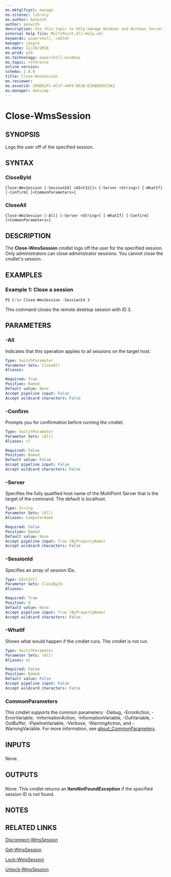 ```yaml
---
ms.mktglfcycl: manage
ms.sitesec: library
ms.author: kenwith
author: kenwith
description: Use this topic to help manage Windows and Windows Server technologies with Windows PowerShell.
external help file: MultiPoint.dll-Help.xml
keywords: powershell, cmdlet
manager: jasgro
ms.date: 12/20/2016
ms.prod: w10
ms.technology: powershell-windows
ms.topic: reference
online version: 
schema: 2.0.0
title: Close-WmsSession
ms.reviewer:
ms.assetid: 299D02FC-4C37-44F9-863D-E2880EA533A3
ms.manager: dansimp
---
```


# Close-WmsSession

## SYNOPSIS
Logs the user off of the specified session.

## SYNTAX

### CloseById
```
Close-WmsSession [-SessionId] <UInt32[]> [-Server <String>] [-WhatIf] [-Confirm] [<CommonParameters>]
```

### CloseAll
```
Close-WmsSession [-All] [-Server <String>] [-WhatIf] [-Confirm] [<CommonParameters>]
```

## DESCRIPTION
The **Close-WmsSession** cmdlet logs off the user for the specified session.
Only administrators can close administrator sessions.
You cannot close the cmdlet's session.

## EXAMPLES

### Example 1: Close a session
```
PS C:\> Close-WmsSession -SessionId 3
```

This command closes the remote desktop session with ID 3.

## PARAMETERS

### -All
Indicates that this operation applies to all sessions on the target host.

```yaml
Type: SwitchParameter
Parameter Sets: CloseAll
Aliases: 

Required: True
Position: Named
Default value: None
Accept pipeline input: False
Accept wildcard characters: False
```

### -Confirm
Prompts you for confirmation before running the cmdlet.

```yaml
Type: SwitchParameter
Parameter Sets: (All)
Aliases: cf

Required: False
Position: Named
Default value: False
Accept pipeline input: False
Accept wildcard characters: False
```

### -Server
Specifies the fully qualified host name of the MultiPoint Server that is the target of the command.
The default is localhost.

```yaml
Type: String
Parameter Sets: (All)
Aliases: ComputerName

Required: False
Position: Named
Default value: None
Accept pipeline input: True (ByPropertyName)
Accept wildcard characters: False
```

### -SessionId
Specifies an array of session IDs.

```yaml
Type: UInt32[]
Parameter Sets: CloseById
Aliases: 

Required: True
Position: 0
Default value: None
Accept pipeline input: True (ByPropertyName)
Accept wildcard characters: False
```

### -WhatIf
Shows what would happen if the cmdlet runs.
The cmdlet is not run.

```yaml
Type: SwitchParameter
Parameter Sets: (All)
Aliases: wi

Required: False
Position: Named
Default value: False
Accept pipeline input: False
Accept wildcard characters: False
```

### CommonParameters
This cmdlet supports the common parameters: -Debug, -ErrorAction, -ErrorVariable, -InformationAction, -InformationVariable, -OutVariable, -OutBuffer, -PipelineVariable, -Verbose, -WarningAction, and -WarningVariable. For more information, see [about_CommonParameters](http://go.microsoft.com/fwlink/?LinkID=113216).

## INPUTS

###  
None.

## OUTPUTS

###  
None.
This cmdlet returns an **ItemNotFoundException** if the specified session ID is not found.

## NOTES

## RELATED LINKS

[Disconnect-WmsSession](./Disconnect-WmsSession.md)

[Get-WmsSession](./Get-WmsSession.md)

[Lock-WmsSession](./Lock-WmsSession.md)

[Unlock-WmsSession](./Unlock-WmsSession.md)

